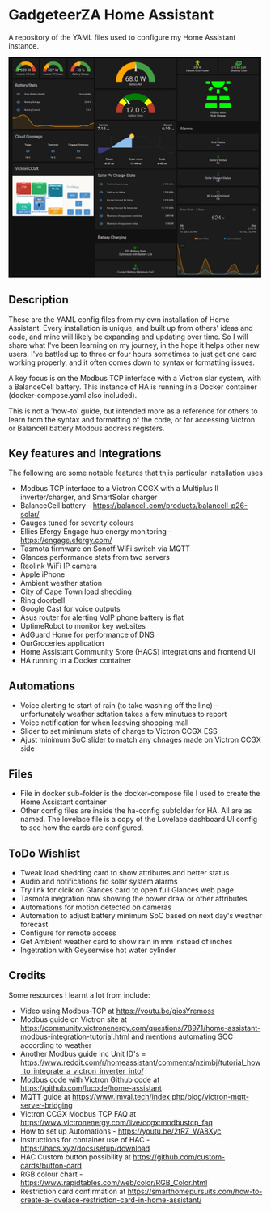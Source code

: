 # GadgeteerZA Home Assistant
A repository of the YAML files used to configure my Home Assistant instance.

<img src="images/dashboard-screenshot.jpg" width="500">

## Description
These are the YAML config files from my own installation of Home Assistant. Every installation is unique, and built up from others' ideas and code, and mine will likely be expanding and updating over time. So I will share what I've been learning on my journey, in the hope it helps other new users. I've battled up to three or four hours sometimes to just get one card working properly, and it often comes down to syntax or formatting issues.

A key focus is on the Modbus TCP interface with a Victron slar system, with a BalanceCell battery. This instance of HA is running in a Docker container (docker-compose.yaml also included).

This is not a 'how-to' guide, but intended more as a reference for others to learn from the syntax and formatting of the code, or for accessing Victron or Balancell battery Modbus address registers.

## Key features and Integrations
The following are some notable features that thjis particular installation uses
* Modbus TCP interface to a Victron CCGX with a Multiplus II inverter/charger, and SmartSolar charger
* BalanceCell battery - https://balancell.com/products/balancell-p26-solar/
* Gauges tuned for severity colours
* Ellies Efergy Engage hub energy monitoring - https://engage.efergy.com/
* Tasmota firmware on Sonoff WiFi switch via MQTT
* Glances performance stats from two servers
* Reolink WiFi IP camera
* Apple iPhone
* Ambient weather station
* City of Cape Town load shedding
* Ring doorbell
* Google Cast for voice outputs
* Asus router for alerting VoIP phone battery is flat
* UptimeRobot to monitor key websites
* AdGuard Home for performance of DNS
* OurGroceries application
* Home Assistant Community Store (HACS) integrations and frontend UI
* HA running in a Docker container

## Automations
* Voice alerting to start of rain (to take washing off the line) - unfortunately weather sdtation takes a few minutues to report
* Voice notification for when leasving shopping mall
* Slider to set minimum state of charge to Victron CCGX ESS
* Ajust minimum SoC slider to match any chnages made on Victron CCGX side

## Files
* File in docker sub-folder is the docker-compose file I used to create the Home Assistant container
* Other config files are inside the ha-config subfolder for HA. All are as named. The lovelace file is a copy of the Lovelace dashboard UI config to see how the cards are configured.

## ToDo Wishlist
* Tweak load shedding card to show attributes and better status
* Audio and notifications fro solar system alarms
* Try link for clcik on Glances card to open full Glances web page
* Tasmota inegration now showing the power draw or other attributes
* Automations for motion detected on cameras
* Automation to adjust battery minimum SoC based on next day's weather forecast
* Configure for remote access
* Get Ambient weather card to show rain in mm instead of inches
* Ingetration with Geyserwise hot water cylinder

## Credits
Some resources I learnt a lot from include:
* Video using Modbus-TCP at https://youtu.be/giosYremoss
* Modbus guide on Victron site at https://community.victronenergy.com/questions/78971/home-assistant-modbus-integration-tutorial.html and mentions automating SOC according to weather
* Another Modbus guide inc Unit ID's = https://www.reddit.com/r/homeassistant/comments/nzimbj/tutorial_how_to_integrate_a_victron_inverter_into/
* Modbus code with Victron Github code at https://github.com/lucode/home-assistant
* MQTT guide at https://www.imval.tech/index.php/blog/victron-mqtt-server-bridging
* Victron CCGX Modbus TCP FAQ at https://www.victronenergy.com/live/ccgx:modbustcp_faq
* How to set up Automations - https://youtu.be/2tRZ_WA8Xyc
* Instructions for container use of HAC - https://hacs.xyz/docs/setup/download
* HAC Custom button possibility at https://github.com/custom-cards/button-card
* RGB colour chart - https://www.rapidtables.com/web/color/RGB_Color.html
* Restriction card confirmation at https://smarthomepursuits.com/how-to-create-a-lovelace-restriction-card-in-home-assistant/
